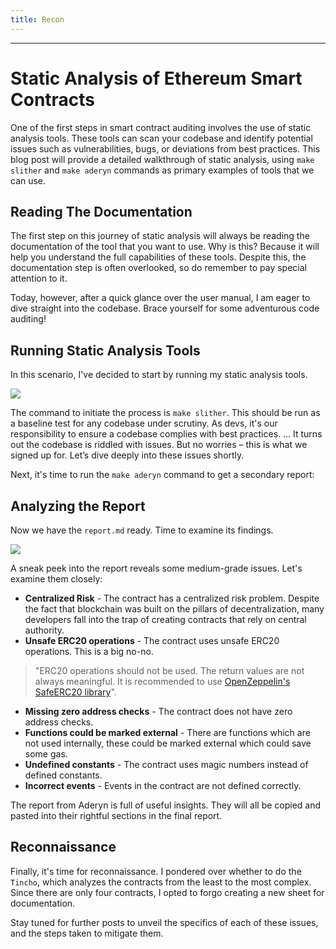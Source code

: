 ```yaml
---
title: Recon
---
```




---

# Static Analysis of Ethereum Smart Contracts

One of the first steps in smart contract auditing involves the use of static analysis tools. These tools can scan your codebase and identify potential issues such as vulnerabilities, bugs, or deviations from best practices. This blog post will provide a detailed walkthrough of static analysis, using `make slither` and `make aderyn` commands as primary examples of tools that we can use.

## Reading The Documentation

The first step on this journey of static analysis will always be reading the documentation of the tool that you want to use. Why is this? Because it will help you understand the full capabilities of these tools. Despite this, the documentation step is often overlooked, so do remember to pay special attention to it.

Today, however, after a quick glance over the user manual, I am eager to dive straight into the codebase. Brace yourself for some adventurous code auditing!

## Running Static Analysis Tools

In this scenario, I've decided to start by running my static analysis tools.

![](https://cdn.videotap.com/WV5JlvHe6ylxiE7aFko2-12.35.png)

The command to initiate the process is `make slither`. This should be run as a baseline test for any codebase under scrutiny. As devs, it's our responsibility to ensure a codebase complies with best practices.
...
It turns out the codebase is riddled with issues. But no worries – this is what we signed up for. Let’s dive deeply into these issues shortly.

Next, it's time to run the `make aderyn` command to get a secondary report:

## Analyzing the Report

Now we have the `report.md` ready. Time to examine its findings.

![](https://cdn.videotap.com/l0Mt9wevI06wPhE5FmZS-38.8.png)

A sneak peek into the report reveals some medium-grade issues. Let's examine them closely:

- **Centralized Risk** - The contract has a centralized risk problem. Despite the fact that blockchain was built on the pillars of decentralization, many developers fall into the trap of creating contracts that rely on central authority.
- **Unsafe ERC20 operations** - The contract uses unsafe ERC20 operations. This is a big no-no.

> "ERC20 operations should not be used. The return values are not always meaningful. It is recommended to use [OpenZeppelin's SafeERC20 library](https://github.com/OpenZeppelin/openzeppelin-contracts/blob/master/contracts/token/ERC20/utils/SafeERC20.sol)".

- **Missing zero address checks** - The contract does not have zero address checks.
- **Functions could be marked external** - There are functions which are not used internally, these could be marked external which could save some gas.
- **Undefined constants** - The contract uses magic numbers instead of defined constants.
- **Incorrect events** - Events in the contract are not defined correctly.

The report from Aderyn is full of useful insights. They will all be copied and pasted into their rightful sections in the final report.

## Reconnaissance

Finally, it's time for reconnaissance. I pondered over whether to do the `Tincho`, which analyzes the contracts from the least to the most complex. Since there are only four contracts, I opted to forgo creating a new sheet for documentation.

Stay tuned for further posts to unveil the specifics of each of these issues, and the steps taken to mitigate them.

